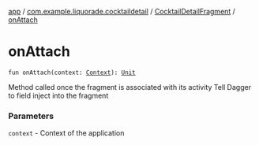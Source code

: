 [app](../../index.md) / [com.example.liquorade.cocktaildetail](../index.md) / [CocktailDetailFragment](index.md) / [onAttach](./on-attach.md)

# onAttach

`fun onAttach(context: `[`Context`](https://developer.android.com/reference/android/content/Context.html)`): `[`Unit`](https://kotlinlang.org/api/latest/jvm/stdlib/kotlin/-unit/index.html)

Method called once the fragment is associated with its activity
Tell Dagger to field inject into the fragment

### Parameters

`context` - Context of the application